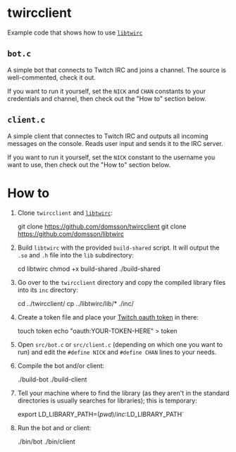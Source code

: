 # twircclient

Example code that shows how to use [`libtwirc`](https://github.com/domsson/libtwirc)

## `bot.c`

A simple bot that connects to Twitch IRC and joins a channel. The source is well-commented, check it out.

If you want to run it yourself, set the `NICK` and `CHAN` constants to your credentials and channel, then check out the "How to" section below.

## `client.c`

A simple client that connectes to Twitch IRC and outputs all incoming messages on the console. Reads user input and sends it to the IRC server.

If you want to run it yourself, set the `NICK` constant to the username you want to use, then check out the "How to" section below.


# How to

1. Clone `twircclient` and [`libtwirc`](https://github.com/domsson/libtwirc):

    git clone https://github.com/domsson/twircclient
    git clone https://github.com/domsson/libtwirc

2. Build `libtwirc` with the provided `build-shared` script. It will output the `.so` and `.h` file into the `lib` subdirectory:

    cd libtwirc
    chmod +x build-shared
    ./build-shared

3. Go over to the `twircclient` directory and copy the compiled library files into its `inc` directory:

    cd ../twircclient/
    cp ../libtwirc/lib/* ./inc/

4. Create a token file and place your [Twitch oauth token](https://twitchapps.com/tmi/) in there:

    touch token
    echo "oauth:YOUR-TOKEN-HERE" > token

5. Open `src/bot.c` or `src/client.c` (depending on which one you want to run) and edit the `#define NICK` and `#define CHAN` lines to your needs.

6. Compile the bot and/or client:

   ./build-bot
   ./build-client

7. Tell your machine where to find the library (as they aren't in the standard directories is usually searches for libraries); this is temporary:

    export LD_LIBRARY_PATH=$(pwd)/inc:$LD_LIBRARY_PATH`

8. Run the bot and or client:

    ./bin/bot
    ./bin/client

